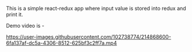 This is a simple react-redux app where input value is stored into redux and print it.

Demo video is -



https://user-images.githubusercontent.com/102738774/214868600-6fa137af-dc5a-4306-8512-625bf3c2ff7a.mp4


